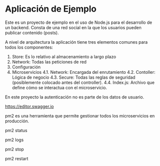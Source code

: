 # Aplicación de Ejemplo #

Este es un proyecto de ejemplo en el uso de Node.js para el desarrollo de un
backend.  Consta de una red social en la que los usuarios pueden publicar
contenido (posts).

A nivel de arquitectura la aplicación tiene tres elementos comunes para todos 
los componentes:

1. Store: Es lo relativo al almacenamiento a largo plazo
2. Network: Todas las peticiones de red
3. Configuración
4. Microservicios
    4.1. Network: Encargada del enrutamiento
    4.2. Contoller: Lógica de negocio
    4.3. Secure: Todas las reglas de seguridad (posiblemente colocado
            antes del controller).
    4.4. Index.js: Archivo que define cómo se interactua con el microservicio.

En este proyecto la autenticación no es parte de los datos de usuario.

https://editor.swagger.io


pm2 es una herramienta que permite gestionar todos los microservicios en producción.

pm2 status

pm2 logs <id del proceso>

pm2 stop <id del proceso>

pm2 restart <id del proceso>